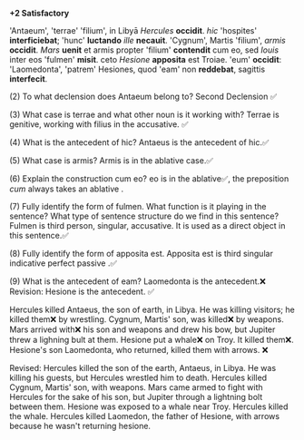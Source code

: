 **+2 Satisfactory**

'Antaeum', 'terrae' 'filium', in Libyā *Hercules* **occidit**. *hic* 'hospites' **interficiebat**; 'hunc' **luctando** *ille* **necauit**. 
'Cygnum', Martis 'filium', *armis* **occidit**. *Mars* **uenit** et armis propter 'filium' **contendit** cum eo, sed *Iouis* inter eos 'fulmen' **misit**. 
ceto *Hesione* **apposita** est Troiae. 'eum' **occidit**:
'Laomedonta', 'patrem' Hesiones, quod 'eam' non **reddebat**, sagittis **interfecit**.

(2) To what declension does Antaeum belong to?
Second Declension ✅

(3) What case is terrae and what other noun is it working with?
Terrae is genitive, working with filius in the accusative. ✅

(4) What is the antecedent of hic?
Antaeus is the antecedent of hic.✅

(5) What case is armis?
Armis is in the ablative case.✅

(6) Explain the construction cum eo?
eo is in the ablative✅, the preposition *cum* always takes an ablative .

(7) Fully identify the form of fulmen. What function is it playing in the sentence? What type of sentence structure do we find in this sentence?
Fulmen is third person, singular, accusative.
It is used as a direct object in this sentence.✅

(8) Fully identify the form of apposita est.
Apposita est is third singular indicative perfect passive .✅

(9) What is the antecedent of eam?
Laomedonta is the antecedent.❌ Revision: Hesione is the antecedent. ✅

Hercules killed Antaeus, the son of earth, in Libya. He was killing visitors; he killed them❌ by wrestling. Cygnum, Martis' son, was killed❌ by weapons. 
Mars arrived with❌ his son and weapons and drew his bow, but Jupiter threw a lighning bult at them. Hesione put a whale❌ on Troy. It killed them❌. Hesione's son Laomedonta, who returned, killed them with arrows. ❌

Revised:
Hercules killed the son of the earth, Antaeus, in Libya. He was killing his guests, but Hercules wrestled him to death. Hercules killed Cygnum, Martis' son, with weapons. Mars came armed to fight with Hercules for the sake of his son, but Jupiter through a lightning bolt between them. Hesione was exposed to a whale near Troy. Hercules killed the whale.
Hercules killed Laomedon, the father of Hesione, with arrows because he wasn't returning hesione.

